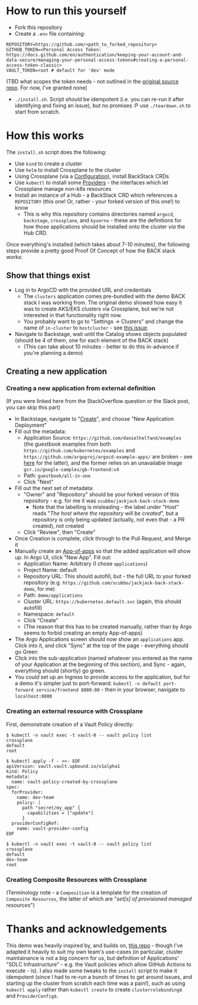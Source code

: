 # How to run this yourself

* Fork this repository
* Create a `.env` file containing:

```
REPOSITORY=https://github.com/<path_to_forked_repository>
GITHUB_TOKEN=<Personal Access Token: https://docs.github.com/en/authentication/keeping-your-account-and-data-secure/managing-your-personal-access-tokens#creating-a-personal-access-token-classic>
VAULT_TOKEN=root # default for 'dev' mode
```

(TBD what scopes the token needs - not outlined in the [original source repo](https://github.com/crossplane-contrib/back-stack). For now, I've granted none)

* `./install.sh`. Script _should_ be idempotent (i.e. you can re-run it after identifying and fixing an issue), but no promises :P use `./teardown.sh` to start from scratch.

# How this works

The `install.sh` script does the following:

* Use `kind` to create a cluster
* Use `helm` to install Crossplane to the cluster
* Using Crossplane (via a [Configuration](https://docs.crossplane.io/latest/concepts/packages/)), install BackStack CRDs
* Use `kubectl` to install some [Providers](https://docs.crossplane.io/latest/concepts/providers/) - the interfaces which let Crossplane manage non-k8s resources
* Install an instance of a Hub - a BackStack CRD which references a `REPOSITORY` (this one! Or, rather - your forked version of this one!) to know
  * This is why this repository contains directories named `argocd`, `backstage`, `crossplane`, and `kyverno` - these are the definitions for how those applications should be installed onto the cluster _via_ the Hub CRD.

Once everything's installed (which takes about 7-10 minutes), the following steps provide a pretty good Proof Of Concept of how the BACK stack works:

## Show that things exist

* Log in to ArgoCD with the provided URL and credentials
  * The `clusters` application comes pre-bundled with the demo BACK stack I was working from. The original demo showed how easy it was to create AKS/EKS clusters via Crossplane, but we're not interested in that functionality right now.
  * You probably want to go to "Settings -> Clusters" and change the name of `in-cluster` to `hostcluster` - see [this issue](https://github.com/back-stack/showcase/issues/1).
* Navigate to Backstage, wait until the Catalog shows objects populated (should be 4 of them, one for each element of the BACK stack)
  * (This can take about 10 minutes - better to do this in-advance if you're planning a demo)

## Creating a new application

### Creating a new application from external definition

(If you were linked here from the StackOverflow question or the Slack post, you can skip this part)

* In Backstage, navigate to "[Create](https://backstage-7f000001.nip.io/create)", and choose "New Application Deployment"
* Fill out the metadata:
  * Application Source: `https://github.com/danielhelfand/examples`
   (the guestbook examples from both `https://github.com/kubernetes/examples` and `https://github.com/argoproj/argocd-example-apps/` are broken - see [here](https://github.com/argoproj/argocd-example-apps/issues/126) for the latter), and the former relies on an unavailable image `gcr.io/google-samples/gb-frontend:v4`
  * Path: `guestbook/all-in-one`
  * Click "Next"
* Fill out the next set of metadata:
  * "Owner" and "Repository" should be your forked version of this repository - e.g. for me it was `scubbo/jackjack-back-stack-demo`
    * Note that the labelling is misleading - the label under "Host" reads "_The host where the repository will be created_", but a repository is only being updated (actually, not even that - a PR created), not created
  * Click "Review", then "Create"
* Once Creation is complete, click through to the Pull Request, and Merge it
* Manually create an [App-of-apps](https://argo-cd.readthedocs.io/en/stable/operator-manual/cluster-bootstrapping/) so that the added application will show up. In Argo UI, click "New App". Fill out:
  * Application Name: Arbitrary (I chose `applications`)
  * Project Name: default
  * Repository URL: This should autofill, but - the full URL to your forked repository (e.g. `https://github.com/scubbo/jackjack-back-stack-demo`, for me)
  * Path: `demo/applications`
  * Cluster URL: `https://kubernetes.default.svc` (again, this should autofill)
  * Namespace: `default`
  * Click "Create"
  * (The reason that this has to be created manually, rather than by Argo seems to forbid creating an empty App-of-apps)
* The Argo Applications screen should now show an `applications` app. Click into it, and click "Sync" at the top of the page - everything should go Green
* Click into the sub-application (named whatever you entered as the name of your Application at the beginning of this section), and Sync - again, everything should (shortly) go green.
* You _could_ set up an Ingress to provide access to the application, but for a demo it's simpler just to port-forward: `kubectl -n default port-forward service/frontend 8080:80` - then in your browser, navigate to `localhost:8080`

### Creating an external resource with Crossplane

First, demonstrate creation of a Vault Policy directly:

```
$ kubectl -n vault exec -t vault-0 -- vault policy list
crossplane
default
root

$ kubectl apply -f - <<- EOF
apiVersion: vault.vault.upbound.io/v1alpha1
kind: Policy
metadata:
  name: vault-policy-created-by-crossplane
spec:
  forProvider:
    name: dev-team
    policy: |
      path "secret/my_app" {
        capabilities = ["update"]
      }
  providerConfigRef:
    name: vault-provider-config
EOF

$ kubectl -n vault exec -t vault-0 -- vault policy list
crossplane
default
dev-team
root
```

### Creating Composite Resources with Crossplane

(Terminology note - a `Composition` is a template for the creation of `Composite Resources`, the latter of which are "_set[s] of provisioned managed resources_")

# Thanks and acknowledgements

This demo was heavily inspired by, and builds on, [this repo](https://github.com/crossplane-contrib/back-stack) - though I've adapted it heavily to suit my own team's use-cases (in particular, cluster maintainance is not a big concern for us, but definition of Applications' "SDLC Infrastructure" - e.g. the Vault policies which allow GitHub Actions to execute - is). I also made some tweaks to the `install` script to make it idempotent (since I had to re-run a bunch of times to get around issues, and starting up the cluster from scratch each time was a pain!), such as using `kubectl apply` rather than `kubectl create` to create `clusterrolebinding`s and `ProviderConfig`s.